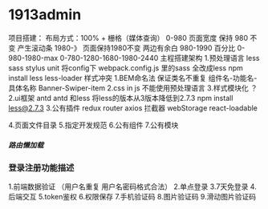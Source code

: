 # 1913admin
项目搭建：
布局方式：100% + 栅格（媒体查询）
0-980 页面宽度 保持 980 不变 产生滚动条
1980-》 页面保持1980不变  两边有余白
980-1990 百分比
0-980-1980-max
0-780-1280-1680-1980-2440 
主程搭建架构
1.预处理语言 less sass stylus  unit
   将config下 webpack.config.js 里的sass 全改成less
   npm install less  less-loader
   样式冲突
   1.BEM命名法 保证类名不重复  组件名-功能名-具体名称  Banner-Swiper-item
   2.css in js  不能使用预处理语言
   3.样式模块化 ？
2.ui框架
  antd
  antd 和less 
  将less的版本从3版本降低到2.7.3  npm install less@2.7.3
3.公有插件
  redux
  router
  axios 拦截器
  webStorage
  react-loadable

4.页面文件目录
5.指定开发规范
6.公有组件
7.公有模块

##### 路由懒加载


### 登录注册功能描述
1.前端数据验证 （用户名重复 用户名密码格式合法）
2.单点登录
3.7天免登录
4.后端交互
5.token鉴权 
6.权限保存
7.手机验证码
8.图片验证码 
9.滑动图片验证码